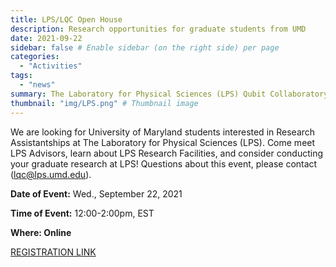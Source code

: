 ```yaml
---
title: LPS/LQC Open House
description: Research opportunities for graduate students from UMD
date: 2021-09-22
sidebar: false # Enable sidebar (on the right side) per page
categories:
  - "Activities"
tags:
  - "news"
summary: The Laboratory for Physical Sciences (LPS) Qubit Collaboratory (LQC) hosted its inaugural, free Summer of Quantum Workshop July 12 – 23, 2021. Fifty-four (54) national and international participants an received introduction to quantum computing from algorithms to physical implementations, including quantum tutorials and interactive, hands-on projects led by leading quantum scientists from LPS and beyond.
thumbnail: "img/LPS.png" # Thumbnail image
---
```

We are looking for University of Maryland students interested in Research Assistantships at The Laboratory for Physical Sciences (LPS). Come meet LPS Advisors, learn about LPS Research Facilities, and consider conducting your graduate research at LPS! Questions about this event, please contact (lqc@lps.umd.edu).


**Date of Event:**  Wed., September 22, 2021

**Time of Event:**  12:00-2:00pm, EST

**Where: Online**

[REGISTRATION LINK](https://forms.gle/NtNK9kwieBBFpqXdA)
